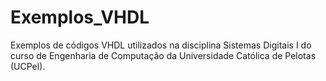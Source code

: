 # Exemplos_VHDL
Exemplos de códigos VHDL utilizados na disciplina Sistemas Digitais I do curso de Engenharia de Computação da Universidade Católica de Pelotas (UCPel).
